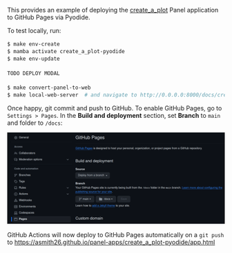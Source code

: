 This provides an example of deploying the [create_a_plot](../create_a_plot) Panel application to GitHub Pages via Pyodide.

To test locally, run:

```bash
$ make env-create
$ mamba activate create_a_plot-pyodide
$ make env-update

TODO DEPLOY MODAL

$ make convert-panel-to-web
$ make local-web-server  # and navigate to http://0.0.0.0:8000/docs/create_a_plot-pyodide/app.html
```

Once happy, git commit and push to GitHub. To enable GitHub Pages, go to `Settings > Pages`. In the 
**Build and deployment** section, set **Branch** to `main`   and folder to `/docs`:

![Deploying GitHub Pages](../images/deploying_github_pages.png)

GitHub Actions will now deploy to GitHub Pages automatically on a `git push` to 
https://asmith26.github.io/panel-apps/create_a_plot-pyodide/app.html
